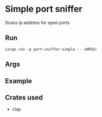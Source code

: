 # Simple port sniffer
Scans ip address for open ports

## Run
```shell
cargo run -p port-sniffer-simple -- <ARGS>
```

## Args

## Example

## Crates used
- clap
